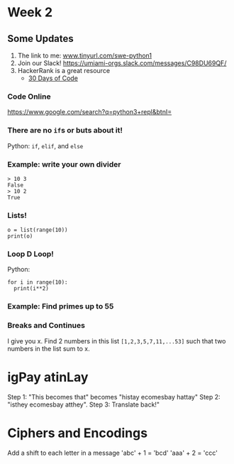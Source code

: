 # Week 2

## Some Updates
1. The link to me: www.tinyurl.com/swe-python1
2. Join our Slack! https://umiami-orgs.slack.com/messages/C98DU69QF/
3. HackerRank is a great resource
      - [30 Days of Code](https://www.hackerrank.com/challenges/30-hello-world/problem)


### Code Online
https://www.google.com/search?q=python3+repl&btnI=

### There are no `if`s or buts about it!
Python: `if`, `elif`, and `else`

### Example: write your own divider
```
> 10 3
False
> 10 2
True
```

### Lists!
```
o = list(range(10))
print(o)
```

### Loop D Loop!
Python: 
```
for i in range(10):
  print(i**2)
```

### Example: Find primes up to 55

### Breaks and Continues
I give you x. Find 2 numbers in this list `[1,2,3,5,7,11,...53]` such that two numbers in the list sum to x.

# igPay atinLay
Step 1: "This becomes that" becomes "histay ecomesbay hattay"
Step 2: "isthey ecomesbay atthey".
Step 3: Translate back!"

# Ciphers and Encodings
Add a shift to each letter in a message
'abc' + 1 = 'bcd'
'aaa' + 2 = 'ccc'

